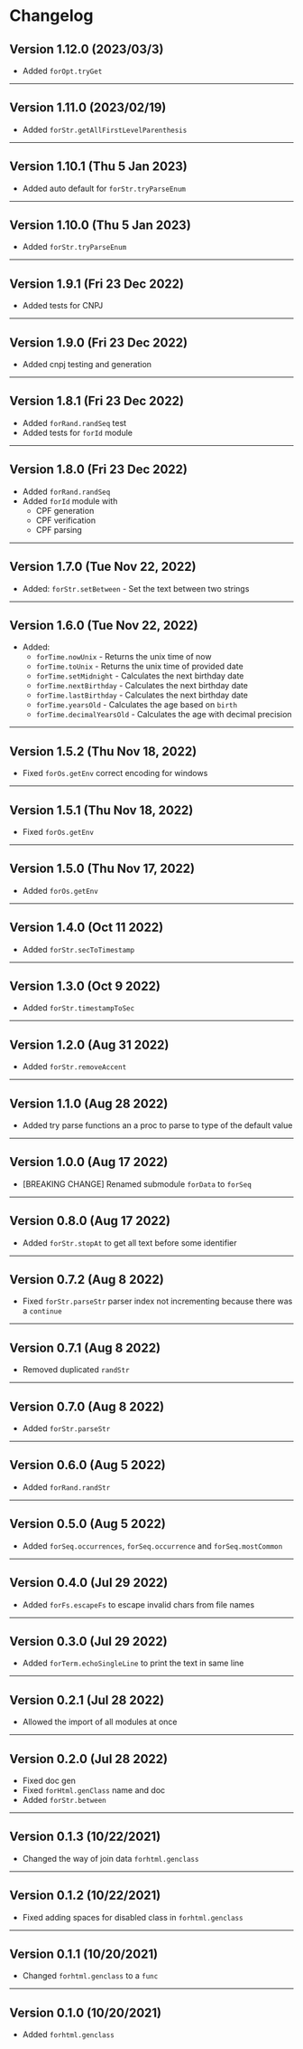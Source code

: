 # Changelog

## Version 1.12.0 (2023/03/3)

- Added `forOpt.tryGet`

---

## Version 1.11.0 (2023/02/19)

- Added `forStr.getAllFirstLevelParenthesis`

---

## Version 1.10.1 (Thu 5 Jan 2023)

- Added auto default for `forStr.tryParseEnum`

---

## Version 1.10.0 (Thu 5 Jan 2023)

- Added `forStr.tryParseEnum`

---

## Version 1.9.1 (Fri 23 Dec 2022)

- Added tests for CNPJ

---

## Version 1.9.0 (Fri 23 Dec 2022)

- Added cnpj testing and generation

---

## Version 1.8.1 (Fri 23 Dec 2022)

- Added `forRand.randSeq` test
- Added tests for `forId` module

---

## Version 1.8.0 (Fri 23 Dec 2022)

- Added `forRand.randSeq`
- Added `forId` module with
  - CPF generation
  - CPF verification
  - CPF parsing

---

## Version 1.7.0 (Tue Nov 22, 2022)

- Added: `forStr.setBetween` - Set the text between two strings

---

## Version 1.6.0 (Tue Nov 22, 2022)

- Added:
  - `forTime.nowUnix` - Returns the unix time of now
  - `forTime.toUnix` - Returns the unix time of provided date
  - `forTime.setMidnight` - Calculates the next birthday date
  - `forTime.nextBirthday` - Calculates the next birthday date
  - `forTime.lastBirthday` - Calculates the next birthday date
  - `forTime.yearsOld` - Calculates the age based on `birth`
  - `forTime.decimalYearsOld` - Calculates the age with decimal precision

---

## Version 1.5.2 (Thu Nov 18, 2022)

- Fixed `forOs.getEnv` correct encoding for windows

---

## Version 1.5.1 (Thu Nov 18, 2022)

- Fixed `forOs.getEnv`

---

## Version 1.5.0 (Thu Nov 17, 2022)

- Added `forOs.getEnv`

---

## Version 1.4.0 (Oct 11 2022)

- Added `forStr.secToTimestamp`

---

## Version 1.3.0 (Oct 9 2022)

- Added `forStr.timestampToSec`

---

## Version 1.2.0 (Aug 31 2022)

- Added `forStr.removeAccent`

---

## Version 1.1.0 (Aug 28 2022)

- Added try parse functions an a proc to parse to type of the default value

---

## Version 1.0.0 (Aug 17 2022)

- [BREAKING CHANGE] Renamed submodule `forData` to `forSeq`

---

## Version 0.8.0 (Aug 17 2022)

- Added `forStr.stopAt` to get all text before some identifier

---

## Version 0.7.2 (Aug 8 2022)

- Fixed `forStr.parseStr` parser index not incrementing because there was a `continue`

---

## Version 0.7.1 (Aug 8 2022)

- Removed duplicated `randStr`

---

## Version 0.7.0 (Aug 8 2022)

- Added `forStr.parseStr`

---

## Version 0.6.0 (Aug 5 2022)

- Added `forRand.randStr`

---

## Version 0.5.0 (Aug 5 2022)

- Added `forSeq.occurrences`, `forSeq.occurrence` and `forSeq.mostCommon`

---

## Version 0.4.0 (Jul 29 2022)

- Added `forFs.escapeFs` to escape invalid chars from file names

---

## Version 0.3.0 (Jul 29 2022)

- Added `forTerm.echoSingleLine` to print the text in same line

---

## Version 0.2.1 (Jul 28 2022)

- Allowed the import of all modules at once

---

## Version 0.2.0 (Jul 28 2022)

- Fixed doc gen
- Fixed `forHtml.genClass` name and doc
- Added `forStr.between`

---

## Version 0.1.3 (10/22/2021)

- Changed the way of join data `forhtml.genclass`

---

## Version 0.1.2 (10/22/2021)

- Fixed adding spaces for disabled class in `forhtml.genclass`

---

## Version 0.1.1 (10/20/2021)

- Changed `forhtml.genclass` to a `func`

---

## Version 0.1.0 (10/20/2021)

- Added `forhtml.genclass`
